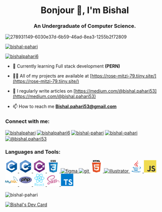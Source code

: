 <h1 align="center">Bonjour 👋, I'm Bishal</h1>
<h3 align="center">An Undergraduate of Computer Science.</h3>

![278931149-6030e37d-6b59-46ad-8ea3-1255b2f72809](https://github.com/Bishal-Pahari/Bishal-Pahari/assets/61013432/ab19f4e9-7824-4f4d-a79a-0447a261e7a6)


<p align="left"> <a href="https://github.com/ryo-ma/github-profile-trophy"><img src="https://github-profile-trophy.vercel.app/?username=bishal-pahari" alt="bishal-pahari" /></a> </p>



<p align="left"> <a href="https://twitter.com/bishalpahari6" target="blank"><img src="https://img.shields.io/twitter/follow/bishalpahari6?logo=twitter&style=for-the-badge" alt="bishalpahari6" /></a> </p>

- 📖 Currently learning Full stack development **(PERN)**

- 👨‍💻 All of my projects are available at [https://rose-mitzi-79.tiiny.site/](https://rose-mitzi-79.tiiny.site/)

- 📝 I regularly write articles on [https://medium.com/@bishal.pahari53](https://medium.com/@bishal.pahari53)

- 📫 How to reach me **Bishal.pahari53@gmail.com**

<h3 align="left">Connect with me:</h3>
<p align="left">
<a href="https://dev.to/bishalpahari" target="blank"><img align="center" src="https://raw.githubusercontent.com/rahuldkjain/github-profile-readme-generator/master/src/images/icons/Social/devto.svg" alt="bishalpahari" height="30" width="40" /></a>
<a href="https://twitter.com/bishalpahari6" target="blank"><img align="center" src="https://raw.githubusercontent.com/rahuldkjain/github-profile-readme-generator/master/src/images/icons/Social/twitter.svg" alt="bishalpahari6" height="30" width="40" /></a>
<a href="https://linkedin.com/in/bishal-pahari" target="blank"><img align="center" src="https://raw.githubusercontent.com/rahuldkjain/github-profile-readme-generator/master/src/images/icons/Social/linked-in-alt.svg" alt="bishal-pahari" height="30" width="40" /></a>
<a href="https://stackoverflow.com/users/18783569/bishal-pahari" target="blank"><img align="center" src="https://raw.githubusercontent.com/rahuldkjain/github-profile-readme-generator/master/src/images/icons/Social/stack-overflow.svg" alt="bishal-pahari" height="30" width="40" /></a>
<a href="https://medium.com/@bishal.pahari53" target="blank"><img align="center" src="https://raw.githubusercontent.com/rahuldkjain/github-profile-readme-generator/master/src/images/icons/Social/medium.svg" alt="@bishal.pahari53" height="30" width="40" /></a>
</p>

<h3 align="left">Languages and Tools:</h3>
<p align="left"> <a href="https://www.cprogramming.com/" target="_blank" rel="noreferrer"> <img src="https://raw.githubusercontent.com/devicons/devicon/master/icons/c/c-original.svg" alt="c" width="40" height="40"/> </a> <a href="https://www.w3schools.com/cpp/" target="_blank" rel="noreferrer"> <img src="https://raw.githubusercontent.com/devicons/devicon/master/icons/cplusplus/cplusplus-original.svg" alt="cplusplus" width="40" height="40"/> </a> <a href="https://www.w3schools.com/cs/" target="_blank" rel="noreferrer"> <img src="https://raw.githubusercontent.com/devicons/devicon/master/icons/csharp/csharp-original.svg" alt="csharp" width="40" height="40"/> </a> <a href="https://www.w3schools.com/css/" target="_blank" rel="noreferrer"> <img src="https://raw.githubusercontent.com/devicons/devicon/master/icons/css3/css3-original-wordmark.svg" alt="css3" width="40" height="40"/> </a> <a href="https://www.figma.com/" target="_blank" rel="noreferrer"> <img src="https://www.vectorlogo.zone/logos/figma/figma-icon.svg" alt="figma" width="40" height="40"/> </a> <a href="https://git-scm.com/" target="_blank" rel="noreferrer"> <img src="https://www.vectorlogo.zone/logos/git-scm/git-scm-icon.svg" alt="git" width="40" height="40"/> </a> <a href="https://www.w3.org/html/" target="_blank" rel="noreferrer"> <img src="https://raw.githubusercontent.com/devicons/devicon/master/icons/html5/html5-original-wordmark.svg" alt="html5" width="40" height="40"/> </a> <a href="https://www.adobe.com/in/products/illustrator.html" target="_blank" rel="noreferrer"> <img src="https://www.vectorlogo.zone/logos/adobe_illustrator/adobe_illustrator-icon.svg" alt="illustrator" width="40" height="40"/> </a> <a href="https://www.java.com" target="_blank" rel="noreferrer"> <img src="https://raw.githubusercontent.com/devicons/devicon/master/icons/java/java-original.svg" alt="java" width="40" height="40"/> </a> <a href="https://developer.mozilla.org/en-US/docs/Web/JavaScript" target="_blank" rel="noreferrer"> <img src="https://raw.githubusercontent.com/devicons/devicon/master/icons/javascript/javascript-original.svg" alt="javascript" width="40" height="40"/> </a> <a href="https://www.mysql.com/" target="_blank" rel="noreferrer"> <img src="https://raw.githubusercontent.com/devicons/devicon/master/icons/mysql/mysql-original-wordmark.svg" alt="mysql" width="40" height="40"/> </a> <a href="https://www.php.net" target="_blank" rel="noreferrer"> <img src="https://raw.githubusercontent.com/devicons/devicon/master/icons/php/php-original.svg" alt="php" width="40" height="40"/> </a> <a href="https://reactjs.org/" target="_blank" rel="noreferrer"> <img src="https://raw.githubusercontent.com/devicons/devicon/master/icons/react/react-original-wordmark.svg" alt="react" width="40" height="40"/> </a> <a href="https://sass-lang.com" target="_blank" rel="noreferrer"> <img src="https://raw.githubusercontent.com/devicons/devicon/master/icons/sass/sass-original.svg" alt="sass" width="40" height="40"/> </a> <a href="https://www.typescriptlang.org/" target="_blank" rel="noreferrer"> <img src="https://raw.githubusercontent.com/devicons/devicon/master/icons/typescript/typescript-original.svg" alt="typescript" width="40" height="40"/> </a> </p>

<p><img align="center" src="https://github-readme-streak-stats.herokuapp.com/?user=bishal-pahari&" alt="bishal-pahari" /></p>

<p align="center" ></p><a href="https://app.daily.dev/rocketman425"><img src="https://api.daily.dev/devcards/v2/MybUyNvuxkdheOqbAWCSj.png?r=04h" width="356" alt="Bishal's Dev Card"/></a></p>

